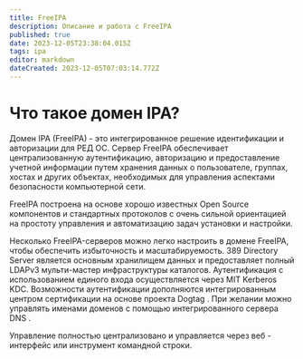 ```yaml
---
title: FreeIPA
description: Описание и работа с FreeIPA
published: true
date: 2023-12-05T23:38:04.015Z
tags: ipa
editor: markdown
dateCreated: 2023-12-05T07:03:14.772Z
---
```


# Что такое домен IPA?
Домен IPA (FreeIPA) - это интегрированное решение идентификации и авторизации для РЕД ОС. Сервер FreeIPA обеспечивает централизованную аутентификацию, авторизацию и предоставление учетной информации путем хранения данных о пользователе, группах, хостах и ​​других объектах, необходимых для управления аспектами безопасности компьютерной сети.

FreeIPA построена на основе хорошо известных Open Source компонентов и стандартных протоколов с очень сильной ориентацией на простоту управления и автоматизацию задач установки и настройки.

Несколько FreeIPA-серверов можно легко настроить в домене FreeIPA, чтобы обеспечить избыточность и масштабируемость. 389 Directory Server является основным хранилищем данных и предоставляет полный LDAPv3 мульти-мастер инфраструктуры каталогов. Аутентификация с использованием единого входа осуществляется через MIT Kerberos KDC. Возможности аутентификации дополняются интегрированным центром сертификации на основе проекта Dogtag . При желании можно управлять именами доменов с помощью интегрированного сервера DNS .

Управление полностью централизовано и управляется через веб - интерфейс или инструмент командной строки.